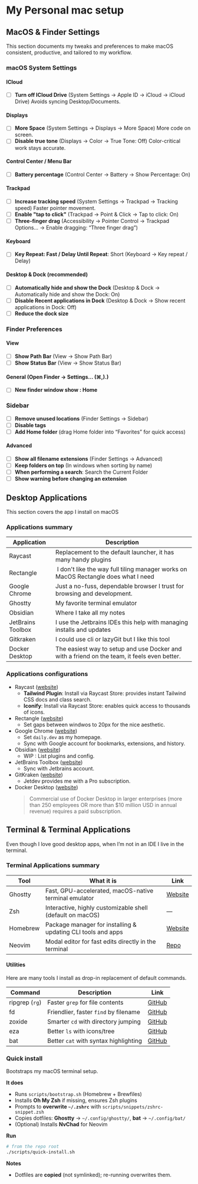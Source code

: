 # My Personal mac setup

## MacOS & Finder Settings

This section documents my tweaks and preferences to make macOS consistent, productive, and tailored to my workflow.

### macOS System Settings

#### ICloud

- [ ] **Turn off ICloud Drive** (System Settings → Apple ID → iCloud → iCloud Drive) Avoids syncing Desktop/Documents.

#### Displays

- [ ] **More Space** (System Settings → Displays → More Space) More code on screen.
- [ ] **Disable true tone** (Displays → Color → True Tone: Off) Color-critical work stays accurate.

#### Control Center / Menu Bar

- [ ] **Battery percentage** (Control Center → Battery → Show Percentage: On)

#### Trackpad

- [ ] **Increase tracking speed** (System Settings → Trackpad → Tracking speed) Faster pointer movement.
- [ ] **Enable "tap to click"** (Trackpad → Point & Click → Tap to click: On)
- [ ] **Three-finger drag** (Accessibility → Pointer Control → Trackpad Options… → Enable dragging: “Three finger drag”)

#### Keyboard

- [ ] **Key Repeat: Fast / Delay Until Repeat**: Short (Keyboard → Key repeat / Delay)

#### Desktop & Dock (recommended)

- [ ] **Automatically hide and show the Dock** (Desktop & Dock → Automatically hide and show the Dock: On)
- [ ] **Disable Recent applications in Dock** (Desktop & Dock → Show recent applications in Dock: Off)
- [ ] **Reduce the dock size**

### Finder Preferences

#### View

- [ ] **Show Path Bar** (View → Show Path Bar)
- [ ] **Show Status Bar** (View → Show Status Bar)

#### General (Open Finder → Settings… (⌘,).)

- [ ] **New finder window show : Home**

### Sidebar

- [ ] **Remove unused locations** (Finder Settings → Sidebar)
- [ ] **Disable tags**
- [ ] **Add Home folder** (drag Home folder into “Favorites” for quick access)

#### Advanced

- [ ] **Show all filename extensions** (Finder Settings → Advanced)
- [ ] **Keep folders on top** (In windows when sorting by name)
- [ ] **When performing a search**: Search the Current Folder
- [ ] **Show warning before changing an extension**

## Desktop Applications

This section covers the app I install on macOS

### Applications summary

| **Application**   | **Description**                                                                              |
|-------------------|----------------------------------------------------------------------------------------------|
| Raycast           | Replacement to the default launcher, it has many handy plugins                               |
| Rectangle         |  I don't like the way full tiling manager works on MacOS Rectangle does what I need          |
| Google Chrome     | Just a no-fuss, dependable browser I trust for browsing and development.                     |
| Ghostty           | My favorite terminal emulator                                                                |
| Obsidian          | Where I take all my notes                                                                    |
| JetBrains Toolbox | I use the Jetbrains IDEs this help with managing installs and updates                        |
| Gitkraken         | I could use cli or lazyGit but I like this tool                                              |
| Docker Desktop    | The easiest way to setup and use Docker and with a friend on the team, it feels even better. |


### Applications configurations

- Raycast ([website](https://www.raycast.com/))
    - **Tailwind Plugin**: Install via Raycast Store: provides instant Tailwind CSS docs and class search.
    - **Iconify**: Install via Raycast Store: enables quick access to thousands of icons.
- Rectangle ([website](https://rectangleapp.com/))
    - Set gaps between windwos to 20px for the nice aesthetic.
- Google Chrome ([website](https://www.google.com/chrome/))
    - Set `daily.dev` as my homepage.
    - Sync with Google account for bookmarks, extensions, and history.
- Obsidian ([website](https://obsidian.md/))
    - WIP : List plugins and config.
- JetBrains Toolbox ([website](https://www.jetbrains.com/toolbox-app/))
    - Sync with Jetbrains account.
- GitKraken ([website](https://www.gitkraken.com/git-client))
    - Jetdev provides me with a Pro subscription.
- Docker Desktop ([website](https://www.docker.com/products/docker-desktop/))
    > Commercial use of Docker Desktop in larger enterprises (more than 250 employees OR more than $10 million USD in annual revenue) requires a paid subscription.

## Terminal & Terminal Applications

Even though I love good desktop apps, when I’m not in an IDE I live in the terminal.

### Terminal Applications summary

| Tool     | What it is                                                   | Link                                     |
|----------|--------------------------------------------------------------|------------------------------------------|
| Ghostty  | Fast, GPU-accelerated, macOS-native terminal emulator        | [Website](https://ghostty.org/)          |
| Zsh      | Interactive, highly customizable shell (default on macOS)    | —                                        |
| Homebrew | Package manager for installing & updating CLI tools and apps | [Website](https://brew.sh/)              |
| Neovim   | Modal editor for fast edits directly in the terminal         | [Repo](https://github.com/neovim/neovim) |

#### Utilities

Here are many tools I install as drop-in replacement of default commands.

| Command        | Description                           | Link                                            |
|----------------|---------------------------------------|-------------------------------------------------|
| ripgrep (`rg`) | Faster `grep` for file contents       | [GitHub](https://github.com/BurntSushi/ripgrep) |
| fd             | Friendlier, faster `find` by filename | [GitHub](https://github.com/sharkdp/fd)         |
| zoxide         | Smarter `cd` with directory jumping   | [GitHub](https://github.com/ajeetdsouza/zoxide) |
| eza            | Better `ls` with icons/tree           | [GitHub](https://github.com/eza-community/eza)  |
| bat            | Better `cat` with syntax highlighting | [GitHub](https://github.com/sharkdp/bat)        |

### Quick install

Bootstraps my macOS terminal setup.

**It does**

* Runs `scripts/bootstrap.sh` (Homebrew + Brewfiles)
* Installs **Oh My Zsh** if missing, ensures Zsh plugins
* Prompts to **overwrite `~/.zshrc`** with `scripts/snippets/zshrc-snippet.zsh`
* Copies dotfiles: **Ghostty** → `~/.config/ghostty/`, **bat** → `~/.config/bat/`
* (Optional) Installs **NvChad** for Neovim

**Run**

```bash
# from the repo root
./scripts/quick-install.sh
```

**Notes**

* Dotfiles are **copied** (not symlinked); re-running overwrites them.
